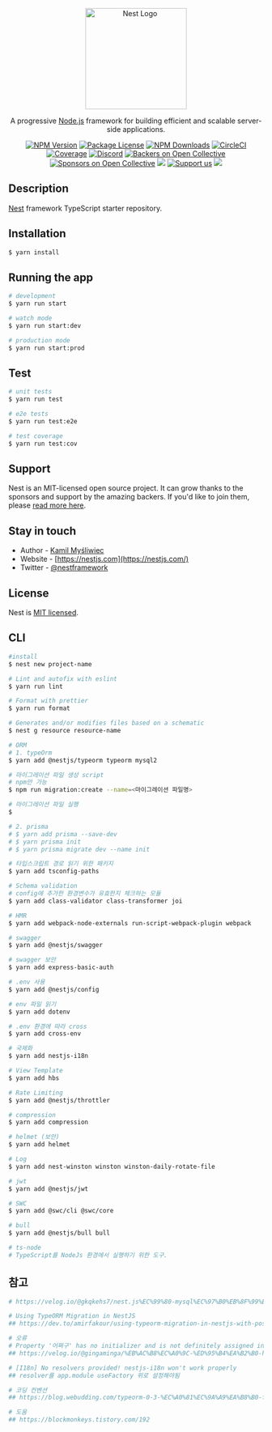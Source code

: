 <p align="center">
  <a href="http://nestjs.com/" target="blank"><img src="https://nestjs.com/img/logo-small.svg" width="200" alt="Nest Logo" /></a>
</p>

[circleci-image]: https://img.shields.io/circleci/build/github/nestjs/nest/master?token=abc123def456
[circleci-url]: https://circleci.com/gh/nestjs/nest

  <p align="center">A progressive <a href="http://nodejs.org" target="_blank">Node.js</a> framework for building efficient and scalable server-side applications.</p>
    <p align="center">
<a href="https://www.npmjs.com/~nestjscore" target="_blank"><img src="https://img.shields.io/npm/v/@nestjs/core.svg" alt="NPM Version" /></a>
<a href="https://www.npmjs.com/~nestjscore" target="_blank"><img src="https://img.shields.io/npm/l/@nestjs/core.svg" alt="Package License" /></a>
<a href="https://www.npmjs.com/~nestjscore" target="_blank"><img src="https://img.shields.io/npm/dm/@nestjs/common.svg" alt="NPM Downloads" /></a>
<a href="https://circleci.com/gh/nestjs/nest" target="_blank"><img src="https://img.shields.io/circleci/build/github/nestjs/nest/master" alt="CircleCI" /></a>
<a href="https://coveralls.io/github/nestjs/nest?branch=master" target="_blank"><img src="https://coveralls.io/repos/github/nestjs/nest/badge.svg?branch=master#9" alt="Coverage" /></a>
<a href="https://discord.gg/G7Qnnhy" target="_blank"><img src="https://img.shields.io/badge/discord-online-brightgreen.svg" alt="Discord"/></a>
<a href="https://opencollective.com/nest#backer" target="_blank"><img src="https://opencollective.com/nest/backers/badge.svg" alt="Backers on Open Collective" /></a>
<a href="https://opencollective.com/nest#sponsor" target="_blank"><img src="https://opencollective.com/nest/sponsors/badge.svg" alt="Sponsors on Open Collective" /></a>
  <a href="https://paypal.me/kamilmysliwiec" target="_blank"><img src="https://img.shields.io/badge/Donate-PayPal-ff3f59.svg"/></a>
    <a href="https://opencollective.com/nest#sponsor"  target="_blank"><img src="https://img.shields.io/badge/Support%20us-Open%20Collective-41B883.svg" alt="Support us"></a>
  <a href="https://twitter.com/nestframework" target="_blank"><img src="https://img.shields.io/twitter/follow/nestframework.svg?style=social&label=Follow"></a>
</p>
  <!--[![Backers on Open Collective](https://opencollective.com/nest/backers/badge.svg)](https://opencollective.com/nest#backer)
  [![Sponsors on Open Collective](https://opencollective.com/nest/sponsors/badge.svg)](https://opencollective.com/nest#sponsor)-->

## Description

[Nest](https://github.com/nestjs/nest) framework TypeScript starter repository.

## Installation

```bash
$ yarn install
```

## Running the app

```bash
# development
$ yarn run start

# watch mode
$ yarn run start:dev

# production mode
$ yarn run start:prod
```

## Test

```bash
# unit tests
$ yarn run test

# e2e tests
$ yarn run test:e2e

# test coverage
$ yarn run test:cov
```

## Support

Nest is an MIT-licensed open source project. It can grow thanks to the sponsors and support by the amazing backers. If you'd like to join them, please [read more here](https://docs.nestjs.com/support).

## Stay in touch

- Author - [Kamil Myśliwiec](https://kamilmysliwiec.com)
- Website - [https://nestjs.com](https://nestjs.com/)
- Twitter - [@nestframework](https://twitter.com/nestframework)

## License

Nest is [MIT licensed](LICENSE).

## CLI

```bash
#install
$ nest new project-name

# Lint and autofix with eslint
$ yarn run lint

# Format with prettier
$ yarn run format

# Generates and/or modifies files based on a schematic
$ nest g resource resource-name

# ORM
# 1. typeOrm
$ yarn add @nestjs/typeorm typeorm mysql2

# 마이그레이션 파일 생성 script
# npm만 가능
$ npm run migration:create --name=<마이그레이션 파일명>

# 마이그레이션 파일 실행
$

# 2. prisma
# $ yarn add prisma --save-dev
# $ yarn prisma init
# $ yarn prisma migrate dev --name init

# 타입스크립트 경로 읽기 위한 패키지
$ yarn add tsconfig-paths

# Schema validation
# config에 추가한 환경변수가 유효한지 체크하는 모듈
$ yarn add class-validator class-transformer joi

# HMR
$ yarn add webpack-node-externals run-script-webpack-plugin webpack

# swagger
$ yarn add @nestjs/swagger

# swagger 보안
$ yarn add express-basic-auth

# .env 사용
$ yarn add @nestjs/config

# env 파일 읽기
$ yarn add dotenv

# .env 환경에 따라 cross
$ yarn add cross-env

# 국제화
$ yarn add nestjs-i18n

# View Template
$ yarn add hbs

# Rate Limiting
$ yarn add @nestjs/throttler

# compression
$ yarn add compression

# helmet (보안)
$ yarn add helmet

# Log
$ yarn add nest-winston winston winston-daily-rotate-file

# jwt
$ yarn add @nestjs/jwt

# SWC
$ yarn add @swc/cli @swc/core

# bull
$ yarn add @nestjs/bull bull

# ts-node
# TypeScript를 NodeJs 환경에서 실행하기 위한 도구.
```

## 참고

```bash
# https://velog.io/@gkqkehs7/nest.js%EC%99%80-mysql%EC%97%B0%EB%8F%99%ED%95%98%EA%B8%B0

# Using TypeORM Migration in NestJS
## https://dev.to/amirfakour/using-typeorm-migration-in-nestjs-with-postgres-database-3c75

# 오류
# Property '어쩌구' has no initializer and is not definitely assigned in the constructor.
## https://velog.io/@gingaminga/%EB%AC%B8%EC%A0%9C-%ED%95%B4%EA%B2%B0-has-no-initializer-and-is-not-definitely-assigned-in-the-constructor

# [I18n] No resolvers provided! nestjs-i18n won't work properly
## resolver를 app.module useFactory 위로 설정해야됨

# 코딩 컨벤션
## https://blog.webudding.com/typeorm-0-3-%EC%A0%81%EC%9A%A9%EA%B8%B0-feat-refactoring-dc86e53619d3

# 도움
## https://blockmonkeys.tistory.com/192
```

